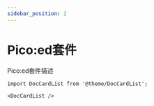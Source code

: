 ```yaml
---
sidebar_position: 2
---
```


# Pico:ed套件

Pico:ed套件描述

```mdx-code-block
import DocCardList from '@theme/DocCardList';

<DocCardList />
```
